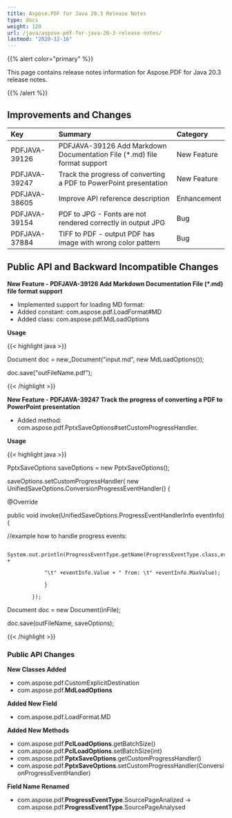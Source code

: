 ```yaml
---
title: Aspose.PDF for Java 20.3 Release Notes
type: docs
weight: 120
url: /java/aspose-pdf-for-java-20-3-release-notes/
lastmod: "2020-12-16"
---
```


{{% alert color="primary" %}}

This page contains release notes information for Aspose.PDF for Java 20.3 release notes.

{{% /alert %}}
## **Improvements and Changes**

|**Key**|**Summary**|**Category**|
| :- | :- | :- |
|PDFJAVA-39126|PDFJAVA-39126 Add Markdown Documentation File (*.md) file format support|New Feature|
|PDFJAVA-39247|Track the progress of converting a PDF to PowerPoint presentation|New Feature|
|PDFJAVA-38605|Improve API reference description|Enhancement|
|PDFJAVA-39154|PDF to JPG - Fonts are not rendered correctly in output JPG|Bug|
|PDFJAVA-37884|TIFF to PDF - output PDF has image with wrong color pattern|Bug|
## **Public API and Backward Incompatible Changes**
**New Feature - PDFJAVA-39126 Add Markdown Documentation File (*.md) file format support**

- Implemented support for loading MD format:
- Added constant: com.aspose.pdf.LoadFormat#MD
- Added class: com.aspose.pdf.MdLoadOptions

**Usage**

{{< highlight java >}}

 Document doc = new_Document("input.md", new MdLoadOptions());

doc.save("outFileName.pdf");

{{< /highlight >}}

**New Feature - PDFJAVA-39247 Track the progress of converting a PDF to PowerPoint presentation**

- Added method: com.aspose.pdf.PptxSaveOptions#setCustomProgressHandler.

**Usage**

{{< highlight java >}}

 PptxSaveOptions saveOptions = new PptxSaveOptions();

saveOptions.setCustomProgressHandler( new UnifiedSaveOptions.ConversionProgressEventHandler() {

@Override

public void invoke(UnifiedSaveOptions.ProgressEventHandlerInfo eventInfo) {

//example how to handle progress events:

                    System.out.println(ProgressEventType.getName(ProgressEventType.class,eventInfo.EventType) +

                "\t" +eventInfo.Value + " from: \t" +eventInfo.MaxValue);

                }

            });

Document doc = new Document(inFile);

doc.save(outFileName, saveOptions);

{{< /highlight >}}
### **Public API Changes**
**New Classes Added**

- com.aspose.pdf.CustomExplicitDestination
- com.aspose.pdf.**MdLoadOptions**

**Added New Field**

- com.aspose.pdf.LoadFormat.MD

**Added New Methods**

- com.aspose.pdf.**PclLoadOptions**.getBatchSize()
- com.aspose.pdf.**PclLoadOptions**.setBatchSize(int)
- com.aspose.pdf.**PptxSaveOptions**.getCustomProgressHandler()
- com.aspose.pdf.**PptxSaveOptions**.setCustomProgressHandler(ConversionProgressEventHandler)

**Field Name Renamed**

- com.aspose.pdf.**ProgressEventType**.SourcePageAnalized -> com.aspose.pdf.**ProgressEventType**.SourcePageAnalysed
